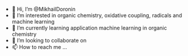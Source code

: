 - 👋 Hi, I’m @MikhailDoronin
- 👀 I’m interested in organic chemistry, oxidative coupling, radicals and machine learning
- 🌱 I’m currently learning application machine learning in organic chemistry
- 💞️ I’m looking to collaborate on 
- 📫 How to reach me ...

<!---
MikhailDoronin/MikhailDoronin is a ✨ special ✨ repository because its `README.md` (this file) appears on your GitHub profile.
You can click the Preview link to take a look at your changes.
--->
